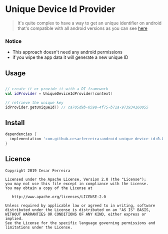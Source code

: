 # Unique Device Id Provider

> It's quite complex to have a way to get an unique identifier on android that's compatible with all android versions as you can see [here](https://stackoverflow.com/questions/2785485/is-there-a-unique-android-device-id) 


### Notice
- This approach doesn't need any android permissions
- if you wipe the app data it will generate a new unique ID

## Usage

```kotlin

// create it or provide it with a DI framework
val idProvider = UniqueDeviceIdProvider(context) 

// retrieve the unique key
idProvider.getUniqueId() // ca705d9b-0598-4f75-b71a-973934160055
```

## Install
<!-- 
Latest version = [![Download](https://api.bintray.com/packages/cesarferreira/maven/tempo/images/download.svg) ](https://bintray.com/cesarferreira/maven/tempo/_latestVersion) -->

```groovy
dependencies {
  implementation 'com.github.cesarferreira:android-unique-device-id:0.0.3'
}
```

## Licence

```
Copyright 2019 Cesar Ferreira

Licensed under the Apache License, Version 2.0 (the "License");
you may not use this file except in compliance with the License.
You may obtain a copy of the License at

   http://www.apache.org/licenses/LICENSE-2.0

Unless required by applicable law or agreed to in writing, software
distributed under the License is distributed on an "AS IS" BASIS,
WITHOUT WARRANTIES OR CONDITIONS OF ANY KIND, either express or implied.
See the License for the specific language governing permissions and
limitations under the License.
```